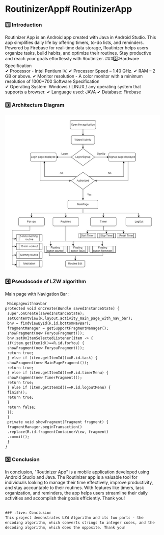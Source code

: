 # RoutinizerApp# RoutinizerApp
### :one: Introduction
Routinizer App is an Android app created with Java in Android Studio. This app simplifies daily life by offering timers, to-do lists, and reminders. Powered by Firebase for real-time data storage, Routinizer helps users organize tasks, build habits, and optimize their routines. Stay productive and reach your goals effortlessly with Routinizer.
###2️⃣:Hardware Specification<br>
✔ Processor - Intel Pentium IV.
✔ Processor Speed – 1.40 GHz.
✔ RAM – 2 GB or above.
✔ Monitor resolution - A color monitor with a minimum resolution of 1000*700
Software Specification<br>
✔ Operating System: Windows / LINUX / any operating system that supports a browser.
✔ Language used: JAVA
✔ Database: Firebase

### :three: Architecture Diagram

  <img src="https://github.com/shivannirai/RoutinizerApp/blob/master/achitecturediagram.png" width=700>
 </p>

### :four: Pseudocode of LZW algorithm
Main page with Navigation Bar : 
````
 Mainpagewithnavbar
protected void onCreate(Bundle savedInstanceState) {
 super.onCreate(savedInstanceState);
 setContentView(R.layout.activity_main_page_with_nav_bar);
 bnv = findViewById(R.id.bottomNavBar);
 fragmentManager = getSupportFragmentManager();
 showFragment(new ForyouFragment());
 bnv.setOnItemSelectedListener(item -> {
 if(item.getItemId()==R.id.forYou) {
 showFragment(new ForyouFragment());
 return true;
 } else if (item.getItemId()==R.id.task) {
 showFragment(new MainPageFragment());
 return true;
 } else if (item.getItemId()==R.id.timerMenu) {
 showFragment(new TimerFragment());
 return true;
 } else if (item.getItemId()==R.id.logoutMenu) {
 finish();
 return true;
 }
 return false;
 });
 }
 private void showFragment(Fragment fragment) {
 fragmentManager.beginTransaction()
 .replace(R.id.fragmentContainerView, fragment)
 .commit();
 }
}
 ````


 


### :five: Conclusion
In conclusion, "Routinizer App" is a mobile application developed using Android Studio and Java.
The Routinizer app is a valuable tool for individuals looking to manage their time effectively,
improve productivity, and stay accountable to their routines. With features like timers, task
organization, and reminders, the app helps users streamline their daily activities and accomplish their
goals efficiently. Thank you!


````

### :five: Conclusion
This project demonstrates LZW Algorithm and its two parts - the encoding algorithm, which converts strings to integer codes, and the decoding algorithm, which does the opposite. Thank you!
